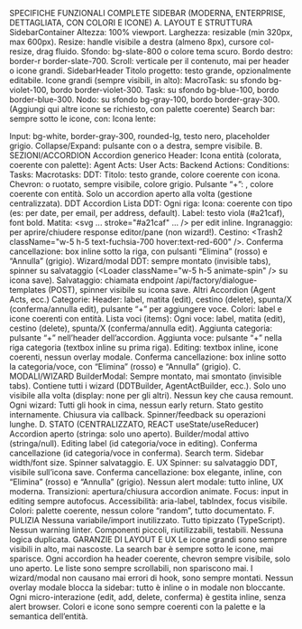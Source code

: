 SPECIFICHE FUNZIONALI COMPLETE SIDEBAR (MODERNA, ENTERPRISE, DETTAGLIATA, CON COLORI E ICONE)
A. LAYOUT E STRUTTURA
SidebarContainer
Altezza: 100% viewport.
Larghezza: resizable (min 320px, max 600px).
Resize: handle visibile a destra (almeno 8px), cursore col-resize, drag fluido.
Sfondo: bg-slate-800 o colore tema scuro.
Bordo destro: border-r border-slate-700.
Scroll: verticale per il contenuto, mai per header o icone grandi.
SidebarHeader
Titolo progetto: testo grande, opzionalmente editabile.
Icone grandi (sempre visibili, in alto):
MacroTask: <Layers className="w-7 h-7 text-violet-700" /> su sfondo bg-violet-100, bordo border-violet-300.
Task: <CheckSquare className="w-7 h-7 text-blue-700" /> su sfondo bg-blue-100, bordo border-blue-300.
Nodo: <Square className="w-7 h-7 text-gray-700" /> su sfondo bg-gray-100, bordo border-gray-300.
(Aggiungi qui altre icone se richiesto, con palette coerente)
Search bar: sempre sotto le icone, con:
Icona lente: <Search className="absolute left-3 ... text-gray-400" />
Input: bg-white, border-gray-300, rounded-lg, testo nero, placeholder grigio.
Collapse/Expand: pulsante con <ChevronLeft /> o <ChevronRight /> a destra, sempre visibile.
B. SEZIONI/ACCORDION
Accordion generico
Header:
Icona entità (colorata, coerente con palette):
Agent Acts: <Bot className="w-5 h-5 text-purple-400" />
User Acts: <User className="w-5 h-5 text-green-400" />
Backend Actions: <Database className="w-5 h-5 text-blue-400" />
Conditions: <GitBranch className="w-5 h-5 text-yellow-400" />
Tasks: <CheckSquare className="w-5 h-5 text-orange-400" />
Macrotasks: <Layers className="w-5 h-5 text-red-400" />
DDT: <Puzzle className="w-5 h-5 text-fuchsia-400" />
Titolo: testo grande, colore coerente con icona.
Chevron: <ChevronLeft /> o <ChevronRight /> ruotato, sempre visibile, colore grigio.
Pulsante “+”: <Plus className="w-5 h-5" />, colore coerente con entità.
Solo un accordion aperto alla volta (gestione centralizzata).
DDT Accordion
Lista DDT:
Ogni riga:
Icona: coerente con tipo (es: <Calendar /> per date, <Mail /> per email, <MapPin /> per address, <FileText /> default).
Label: testo viola (#a21caf), font bold.
Matita: <svg ... stroke=\"#a21caf\" ... /> per edit inline.
Ingranaggio: <Settings /> per aprire/chiudere response editor/pane (non wizard!).
Cestino: <Trash2 className=\"w-5 h-5 text-fuchsia-700 hover:text-red-600\" />.
Conferma cancellazione: box inline sotto la riga, con pulsanti “Elimina” (rosso) e “Annulla” (grigio).
Wizard/modal DDT: sempre montato (invisible tabs), spinner su salvataggio (<Loader className=\"w-5 h-5 animate-spin\" /> su icona save).
Salvataggio: chiamata endpoint /api/factory/dialogue-templates (POST), spinner visibile su icona save.
Altri Accordion (Agent Acts, ecc.)
Categorie:
Header: label, matita (edit), cestino (delete), spunta/X (conferma/annulla edit), pulsante “+” per aggiungere voce.
Colori: label e icone coerenti con entità.
Lista voci (items):
Ogni voce: label, matita (edit), cestino (delete), spunta/X (conferma/annulla edit).
Aggiunta categoria: pulsante “+” nell’header dell’accordion.
Aggiunta voce: pulsante “+” nella riga categoria (textbox inline su prima riga).
Editing: textbox inline, icone coerenti, nessun overlay modale.
Conferma cancellazione: box inline sotto la categoria/voce, con “Elimina” (rosso) e “Annulla” (grigio).
C. MODALI/WIZARD
BuilderModal:
Sempre montato, mai smontato (invisible tabs).
Contiene tutti i wizard (DDTBuilder, AgentActBuilder, ecc.).
Solo uno visibile alla volta (display: none per gli altri).
Nessun key che causa remount.
Ogni wizard:
Tutti gli hook in cima, nessun early return.
Stato gestito internamente.
Chiusura via callback.
Spinner/feedback su operazioni lunghe.
D. STATO (CENTRALIZZATO, REACT useState/useReducer)
Accordion aperto (stringa: solo uno aperto).
Builder/modal attivo (stringa/null).
Editing label (id categoria/voce in editing).
Conferma cancellazione (id categoria/voce in conferma).
Search term.
Sidebar width/font size.
Spinner salvataggio.
E. UX
Spinner: su salvataggio DDT, visibile sull’icona save.
Conferma cancellazione: box elegante, inline, con “Elimina” (rosso) e “Annulla” (grigio).
Nessun alert modale: tutto inline, UX moderna.
Transizioni: apertura/chiusura accordion animate.
Focus: input in editing sempre autofocus.
Accessibilità: aria-label, tabIndex, focus visibile.
Colori: palette coerente, nessun colore “random”, tutto documentato.
F. PULIZIA
Nessuna variabile/import inutilizzato.
Tutto tipizzato (TypeScript).
Nessun warning linter.
Componenti piccoli, riutilizzabili, testabili.
Nessuna logica duplicata.
GARANZIE DI LAYOUT E UX
Le icone grandi sono sempre visibili in alto, mai nascoste.
La search bar è sempre sotto le icone, mai sparisce.
Ogni accordion ha header coerente, chevron sempre visibile, solo uno aperto.
Le liste sono sempre scrollabili, non spariscono mai.
I wizard/modal non causano mai errori di hook, sono sempre montati.
Nessun overlay modale blocca la sidebar: tutto è inline o in modale non bloccante.
Ogni micro-interazione (edit, add, delete, conferma) è gestita inline, senza alert browser.
Colori e icone sono sempre coerenti con la palette e la semantica dell’entità.
